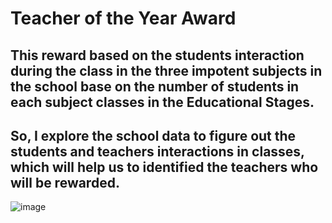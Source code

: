 # Teacher of the Year Award
## This reward based on the students interaction during the class in the three impotent subjects in the school base on the number of students in each subject classes in the Educational Stages.
## So, I explore the school data to figure out the students and teachers interactions in classes, which will help us to identified the teachers who will be rewarded.

![image](https://user-images.githubusercontent.com/58159020/137691479-143cb606-ae23-4d32-84e0-201233a168ca.png)

